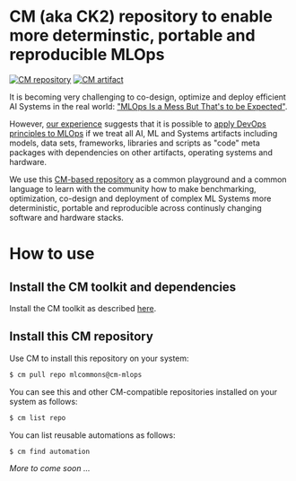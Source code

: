 # CM (aka CK2) repository to enable more determinstic, portable and reproducible MLOps

[![CM repository](https://img.shields.io/badge/Collective%20Mind-compatible-blue)](https://github.com/mlcommons/ck/tree/master/cm)
[![CM artifact](https://img.shields.io/badge/Artifact-automated%20and%20reusable-blue)](https://github.com/mlcommons/ck/tree/master/cm)


It is becoming very challenging to co-design, optimize and deploy efficient AI Systems in the real world:
["MLOps Is a Mess But That's to be Expected"](https://www.mihaileric.com/posts/mlops-is-a-mess).

However, [our experience](https://doi.org/10.5281/zenodo.6475385) 
suggests that it is possible to [apply DevOps principles to MLOps](https://www.datanami.com/2022/03/30/birds-arent-real-and-neither-is-mlops/)
if we treat all AI, ML and Systems artifacts including models, data sets, frameworks, libraries and scripts as "code" meta packages 
with dependencies on other artifacts, operating systems and hardware.

We use this [CM-based repository](https://github.com/mlcommons/cm-mlops) 
as a common playground and a common language to learn with the community
how to make benchmarking, optimization, co-design and deployment
of complex ML Systems more deterministic, portable and reproducible 
across continusly changing software and hardware stacks.


# How to use

## Install the CM toolkit and dependencies

Install the CM toolkit as described [here](https://github.com/mlcommons/ck/blob/master/cm/docs/installation.md).

## Install this CM repository

Use CM to install this repository on your system:

```bash
$ cm pull repo mlcommons@cm-mlops
```

You can see this and other CM-compatible repositories installed on your system as follows:
```bash
$ cm list repo
```

You can list reusable automations as follows:
```bash
$ cm find automation
```


*More to come soon ...*
